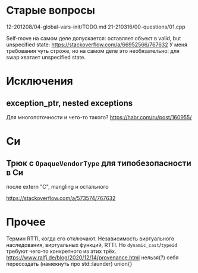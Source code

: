 # Старые вопросы
12-201208/04-global-vars-init/TODO.md
21-210316/00-questions/01.cpp

Self-move на самом деле допускается: оставляет объект в valid, but unspecified state: https://stackoverflow.com/a/66952566/767632
У меня требования чуть строже, но на самом деле это необязательно: для swap хватает unspecified state.

# Исключения
## exception_ptr, nested exceptions
Для многопоточности и чего-то такого?
https://habr.com/ru/post/160955/

# Си
## Трюк с `OpaqueVendorType` для типобезопасности в Си
после extern "C", mangling и остального

https://stackoverflow.com/a/573574/767632

# Прочее
Термин RTTI, когда его отключают.
Независимость виртуального наследования, виртуальных функций, RTTI. Но `dynamic_cast`/`typeid` требуют чего-то конкретного из этих трёх.
https://www.ralfj.de/blog/2020/12/14/provenance.html
нельзя(?) себя пересоздать (намекнуть про std::launder)
union{}
